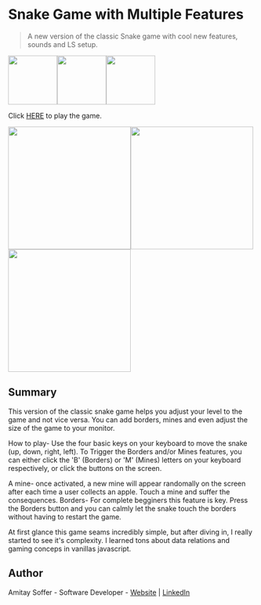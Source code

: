 # Snake Game with Multiple Features

> A new version of the classic Snake game with cool new  features, sounds and LS setup.

<img src="https://img.icons8.com/color/480/000000/javascript.png" width="100"/><img src="https://img.icons8.com/color/480/000000/css3.png" width="100"/><img src="https://img.icons8.com/color/480/000000/html-5.png" width="100"/>

Click [HERE](https://amitaysoffer.github.io/snake-game/) to play the game.

<img src="https://user-images.githubusercontent.com/31068256/99194582-2974a080-2778-11eb-89be-d88dab1a8e16.png" width="250" ><img src="https://user-images.githubusercontent.com/31068256/99194591-4315e800-2778-11eb-9c29-4d8c8f3855b6.png" width="250" ><img src="https://user-images.githubusercontent.com/31068256/99194598-4ad58c80-2778-11eb-9f65-e22ae9bb1c9e.png" width="250" >


## Summary
This version of the classic snake game helps you adjust your level to the game and not vice versa. You can add borders, mines and even adjust the size of the game to your monitor.

How to play- 
Use the four basic keys on your keyboard to move the snake (up, down, right, left). To Trigger the Borders and/or Mines features, you can either click the 'B' (Borders) or 'M' (Mines) letters on your keyboard respectively, or click the buttons on the screen.

A mine- once activated, a new mine will appear randomally on the screen after each time a user collects an apple. Touch a mine and suffer the consequences.
Borders- For complete begginers this feature is key. Press the Borders button and you can calmly let the snake touch the borders without having to restart the game.

At first glance this game seams incredibly simple, but after diving in, I really started to see it's complexity. I learned tons about data relations and gaming conceps in vanillas javascript.

## Author
Amitay Soffer - Software Developer - [Website](https://www.esncz.org/sites/default/files/imce/under-construction.jpg) |  [LinkedIn](https://www.linkedin.com/in/amitay-soffer-137304151/)


